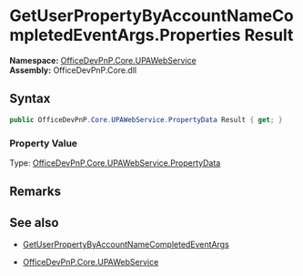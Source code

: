 # GetUserPropertyByAccountNameCompletedEventArgs.Properties Result
  

**Namespace:** [OfficeDevPnP.Core.UPAWebService](OfficeDevPnP.Core.UPAWebService.md)  
**Assembly:** OfficeDevPnP.Core.dll  
## Syntax
```C#
public OfficeDevPnP.Core.UPAWebService.PropertyData Result { get; }
```

### Property Value
Type: [OfficeDevPnP.Core.UPAWebService.PropertyData](OfficeDevPnP.Core.UPAWebService.PropertyData.md)  

## Remarks 

## See also
- [GetUserPropertyByAccountNameCompletedEventArgs](GetUserPropertyByAccountNameCompletedEventArgs.md) 

- [OfficeDevPnP.Core.UPAWebService](OfficeDevPnP.Core.UPAWebService.md)
